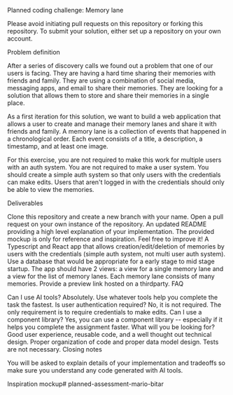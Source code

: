 Planned coding challenge: Memory lane

Please avoid initiating pull requests on this repository or forking this repository. To submit your solution, either set up a repository on your own account.

Problem definition

After a series of discovery calls we found out a problem that one of our users is facing. They are having a hard time sharing their memories with friends and family. They are using a combination of social media, messaging apps, and email to share their memories. They are looking for a solution that allows them to store and share their memories in a single place.

As a first iteration for this solution, we want to build a web application that allows a user to create and manage their memory lanes and share it with friends and family. A memory lane is a collection of events that happened in a chronological order. Each event consists of a title, a description, a timestamp, and at least one image.

For this exercise, you are not required to make this work for multiple users with an auth system. You are not required to make a user system. You should create a simple auth system so that only users with the credentials can make edits. Users that aren't logged in with the credentials should only be able to view the memories.

Deliverables

Clone this repository and create a new branch with your name. Open a pull request on your own instance of the repository.
An updated README providing a high level explanation of your implementation.
The provided mockup is only for reference and inspiration. Feel free to improve it!
A Typescript and React app that allows creation/edit/deletion of memories by users with the credentials (simple auth system, not multi user auth system).
Use a database that would be appropriate for a early stage to mid stage startup.
The app should have 2 views: a view for a single memory lane and a view for the list of memory lanes. Each memory lane consists of many memories.
Provide a preview link hosted on a thirdparty.
FAQ

Can I use AI tools? Absolutely. Use whatever tools help you complete the task the fastest.
Is user authentication required? No, it is not required. The only requirement is to require credentials to make edits.
Can I use a component library? Yes, you can use a component library -- especially if it helps you complete the assignment faster.
What will you be looking for? Good user experience, reusable code, and a well thought out technical design. Proper organization of code and proper data model design. Tests are not necessary.
Closing notes

You will be asked to explain details of your implementation and tradeoffs so make sure you understand any code generated with AI tools.

Inspiration mockup# planned-assessment-mario-bitar
